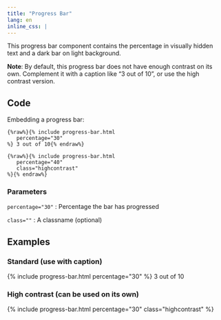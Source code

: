 ```yaml
---
title: "Progress Bar"
lang: en
inline_css: |
---
```


This progress bar component contains the percentage in visually hidden text and a dark bar on light background.

<b>Note</b>: By default, this progress bar does not have enough contrast on its own. Complement it with a caption like “3 out of 10”, or use the high contrast version.

## Code

Embedding a progress bar:

```liquid
{%raw%}{% include progress-bar.html
   percentage="30"
%} 3 out of 10{% endraw%}
```


```liquid
{%raw%}{% include progress-bar.html
   percentage="40"
   class="highcontrast"
%}{% endraw%}
```

### Parameters

`percentage="30"`
: Percentage the bar has progressed

`class=""`
: A classname (optional)

## Examples

### Standard (use with caption)

{% include progress-bar.html
   percentage="30"
%} 3 out of 10

### High contrast (can be used on its own)

{% include progress-bar.html
   percentage="30"
   class="highcontrast"
%}
